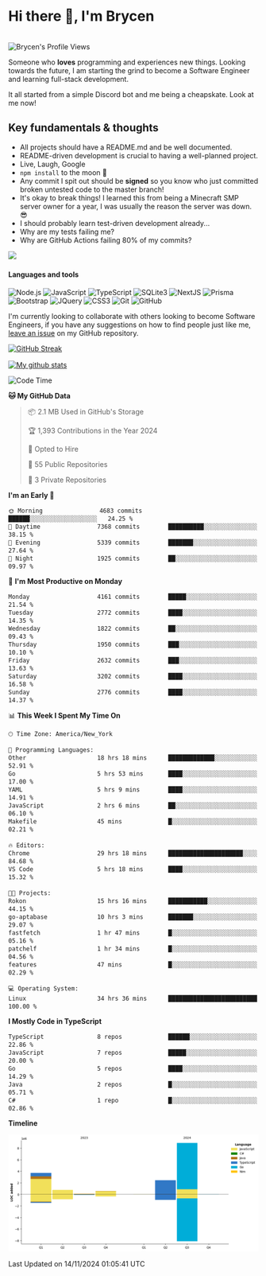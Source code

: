 # Hi there 👋, I'm Brycen

<br>
<img src="https://komarev.com/ghpvc/?username=BrycensRanch" alt="Brycen's Profile Views" />

Someone who **loves** programming and experiences new things. Looking towards the future, I am starting the grind to become a Software Engineer and learning full-stack development.

It all started from a simple Discord bot and me being a cheapskate. Look at me now!

## Key fundamentals & thoughts

- All projects should have a README.md and be well documented.
- README-driven development is crucial to having a well-planned project.
- Live, Laugh, Google
- `npm install` to the moon 🚀
- Any commit I spit out should be **signed** so you know who just committed broken untested code to the master branch!
- It's okay to break things! I learned this from being a Minecraft SMP server owner for a year, I was usually the reason the server was down. 😎
- I should probably learn test-driven development already...
- Why are my tests failing me?
- Why are GitHub Actions failing 80% of my commits? 

<img src="https://res.cloudinary.com/practicaldev/image/fetch/s--OoBLh7-Q--/c_limit%2Cf_auto%2Cfl_progressive%2Cq_auto%2Cw_880/https://cdn-images-1.medium.com/max/1614/1%2A8BlqJ8lNVZzuRjAg1mZ50w.png" height="400"/>

<h4>Languages and tools</h4>
<p>
  <img src="https://img.shields.io/badge/node.js%20-%2343853D.svg?&style=for-the-badge&logo=node.js&logoColor=white" alt="Node.js" />
  <img src="https://img.shields.io/badge/javascript%20-%23323330.svg?&style=for-the-badge&logo=javascript&logoColor=%23F7DF1E" alt="JavaScript" />
  <img src="https://img.shields.io/badge/typescript%20-%23323330.svg?&style=for-the-badge&logo=typescript&logoColor=#3467eb" alt="TypeScript" />
  <img src="https://img.shields.io/badge/sqlite3%20-%23323330.svg?&style=for-the-badge&logo=sqlite&logoColor=#3467eb" alt="SQLite3" />
  <img src="https://img.shields.io/badge/Next.JS%20-%23323330.svg?&style=for-the-badge&logo=next.js&logoColor=#3467eb" alt="NextJS" />
  <img src="https://img.shields.io/badge/Prisma%20-%23323330.svg?&style=for-the-badge&logo=prisma&logoColor=#3467eb" alt="Prisma" />
  <img src="https://img.shields.io/badge/bootstrap%20-%23323330.svg?&style=for-the-badge&logo=bootstrap" alt="Bootstrap" />
  <img src="https://img.shields.io/badge/jquery%20-%23323330.svg?&style=for-the-badge&logo=jquery" alt="JQuery" />
  <img src="https://img.shields.io/badge/css3%20-%23323330.svg?&style=for-the-badge&logo=css3" alt="CSS3" />
  <img src="https://img.shields.io/badge/git%20-%23323330.svg?&style=for-the-badge&logo=git" alt="Git" />
  <img src="https://img.shields.io/badge/github%20-%23323330.svg?&style=for-the-badge&logo=github" alt="GitHub" />
</p>

 I'm currently looking to collaborate with others looking to become Software Engineers, if you have any suggestions on how to find people just like me, [leave an issue](https://github.com/BrycensRanch/BrycensRanch/issues/new) on my GitHub repository.
 
 <p><a href="https://git.io/streak-stats"><img src="https://streak-stats.demolab.com?user=BrycensRanch&amp;theme=dark&amp;hide_border=true&amp;fire=EB5454&amp;ring=0CEB19" alt="GitHub Streak"></a></p>

<a href="https://github.com/anuraghazra/github-readme-stats">
  <img align="center" src="https://github-readme-stats.anuraghazra1.vercel.app/api?username=BrycensRanch&show_icons=true&line_height=27&include_all_commits=true" alt="My github stats" />
</a>

<!--START_SECTION:waka-->
![Code Time](http://img.shields.io/badge/Code%20Time-1%2C155%20hrs%2049%20mins-blue)

**🐱 My GitHub Data** 

> 📦 2.1 MB Used in GitHub's Storage 
 > 
> 🏆 1,393 Contributions in the Year 2024
 > 
> 💼 Opted to Hire
 > 
> 📜 55 Public Repositories 
 > 
> 🔑 3 Private Repositories 
 > 
**I'm an Early 🐤** 

```text
🌞 Morning                4683 commits        ██████░░░░░░░░░░░░░░░░░░░   24.25 % 
🌆 Daytime                7368 commits        ██████████░░░░░░░░░░░░░░░   38.15 % 
🌃 Evening                5339 commits        ███████░░░░░░░░░░░░░░░░░░   27.64 % 
🌙 Night                  1925 commits        ██░░░░░░░░░░░░░░░░░░░░░░░   09.97 % 
```
📅 **I'm Most Productive on Monday** 

```text
Monday                   4161 commits        █████░░░░░░░░░░░░░░░░░░░░   21.54 % 
Tuesday                  2772 commits        ████░░░░░░░░░░░░░░░░░░░░░   14.35 % 
Wednesday                1822 commits        ██░░░░░░░░░░░░░░░░░░░░░░░   09.43 % 
Thursday                 1950 commits        ███░░░░░░░░░░░░░░░░░░░░░░   10.10 % 
Friday                   2632 commits        ███░░░░░░░░░░░░░░░░░░░░░░   13.63 % 
Saturday                 3202 commits        ████░░░░░░░░░░░░░░░░░░░░░   16.58 % 
Sunday                   2776 commits        ████░░░░░░░░░░░░░░░░░░░░░   14.37 % 
```


📊 **This Week I Spent My Time On** 

```text
🕑︎ Time Zone: America/New_York

💬 Programming Languages: 
Other                    18 hrs 18 mins      █████████████░░░░░░░░░░░░   52.91 % 
Go                       5 hrs 53 mins       ████░░░░░░░░░░░░░░░░░░░░░   17.00 % 
YAML                     5 hrs 9 mins        ████░░░░░░░░░░░░░░░░░░░░░   14.91 % 
JavaScript               2 hrs 6 mins        ██░░░░░░░░░░░░░░░░░░░░░░░   06.10 % 
Makefile                 45 mins             █░░░░░░░░░░░░░░░░░░░░░░░░   02.21 % 

🔥 Editors: 
Chrome                   29 hrs 18 mins      █████████████████████░░░░   84.68 % 
VS Code                  5 hrs 18 mins       ████░░░░░░░░░░░░░░░░░░░░░   15.32 % 

🐱‍💻 Projects: 
Rokon                    15 hrs 16 mins      ███████████░░░░░░░░░░░░░░   44.15 % 
go-aptabase              10 hrs 3 mins       ███████░░░░░░░░░░░░░░░░░░   29.07 % 
fastfetch                1 hr 47 mins        █░░░░░░░░░░░░░░░░░░░░░░░░   05.16 % 
patchelf                 1 hr 34 mins        █░░░░░░░░░░░░░░░░░░░░░░░░   04.56 % 
features                 47 mins             █░░░░░░░░░░░░░░░░░░░░░░░░   02.29 % 

💻 Operating System: 
Linux                    34 hrs 36 mins      █████████████████████████   100.00 % 
```

**I Mostly Code in TypeScript** 

```text
TypeScript               8 repos             ██████░░░░░░░░░░░░░░░░░░░   22.86 % 
JavaScript               7 repos             █████░░░░░░░░░░░░░░░░░░░░   20.00 % 
Go                       5 repos             ████░░░░░░░░░░░░░░░░░░░░░   14.29 % 
Java                     2 repos             █░░░░░░░░░░░░░░░░░░░░░░░░   05.71 % 
C#                       1 repo              █░░░░░░░░░░░░░░░░░░░░░░░░   02.86 % 
```



**Timeline**

![Lines of Code chart](https://raw.githubusercontent.com/BrycensRanch/BrycensRanch/main/assets/bar_graph.png)


 Last Updated on 14/11/2024 01:05:41 UTC
<!--END_SECTION:waka-->

<!--
**BrycensRanch/BrycensRanch** is a ✨ _special_ ✨ repository because its `README.md` (this file) appears on your GitHub profile.

Here are some ideas to get you started:

- 🔭 I’m currently working on ...
- 🌱 I’m currently learning ...
- 👯 I’m looking to collaborate on ...
- 🤔 I’m looking for help with ...
- 💬 Ask me about ...
- 📫 How to reach me: ...
- 😄 Pronouns: ...
- ⚡ Fun fact: ...
-->
